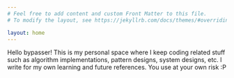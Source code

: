 ```yaml
---
# Feel free to add content and custom Front Matter to this file.
# To modify the layout, see https://jekyllrb.com/docs/themes/#overriding-theme-defaults

layout: home
---
```

Hello bypasser! This is my personal space where I keep coding related stuff such as algorithm implementations, pattern designs, system designs, etc. I write for my own learning and future references. You use at your own risk :P
